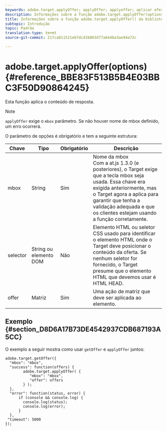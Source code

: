 ```yaml
---
keywords: adobe.target.applyOffer; applyOffer; applyoffer; aplicar oferta; at.js; funções; função
description: Informações sobre a função adobe.target.applyOffer(options) da biblioteca at.js de JavaScript do Adobe Target.
title: Informações sobre a função adobe.target.applyOffer() da biblioteca at.js de JavaScript do Adobe Target.
subtopic: Introdução
topic: Padrão
translation-type: tm+mt
source-git-commit: 217ca811521e67dcd1b063d77a644ba3ae94a72c

---
```



# adobe.target.applyOffer(options) {#reference_BBE83F513B5B4E03BBC3F50D90864245}

Esta função aplica o conteúdo de resposta.

>[!NOTE]
>
>`applyOffer` exige o `mbox` parâmetro. Se não houver nome de mbox definido, um erro ocorrerá.

O parâmetro de opções é obrigatório e tem a seguinte estrutura:

| Chave | Tipo | Obrigatório | Descrição |
|--- |--- |--- |--- |
| mbox | String | Sim | Nome da mbox<br>Com a at.js 1.3.0 (e posteriores), o Target exige que a tecla mbox seja usada. Essa chave era exigida anteriormente, mas o Target agora a aplica para garantir que tenha a validação adequada e que os clientes estejam usando a função corretamente. |
| selector | String   ou elemento DOM | Não | Elemento HTML ou seletor CSS usado para identificar o elemento HTML onde o Target deve posicionar o conteúdo da oferta. Se nenhum seletor for fornecido, o Target presume que o elemento HTML que devemos usar é HTML HEAD. |
| offer | Matriz | Sim | Uma ação de matriz que deve ser aplicada ao elemento. |

## Exemplo {#section_D8D6A17B73DE4542937CDB687193A5CC}

O exemplo a seguir mostra como usar `getOffer` e `applyOffer` juntos:

```
adobe.target.getOffer({   
  "mbox": "mbox",   
  "success": function(offers) {           
        adobe.target.applyOffer( {  
           "mbox": "mbox", 
           "offer": offers  
        } ); 
  },   
  "error": function(status, error) {           
      if (console && console.log) { 
        console.log(status); 
        console.log(error); 
      } 
  }, 
 "timeout": 5000 
}); 
```
